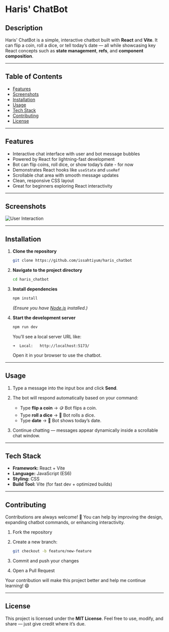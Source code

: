 # Haris' ChatBot

## Description

Haris' ChatBot is a simple, interactive chatbot built with **React** and **Vite**. It can flip a coin, roll a dice, or tell today’s date — all while showcasing key React concepts such as **state management**, **refs**, and **component composition**.

---

## Table of Contents

- [Features](#features)
- [Screenshots](#screenshots)
- [Installation](#installation)
- [Usage](#usage)
- [Tech Stack](#tech-stack)
- [Contributing](#contributing)
- [License](#license)

---

## Features

- Interactive chat interface with user and bot message bubbles
- Powered by React for lightning-fast development
- Bot can flip coins, roll dice, or show today’s date - for now
- Demonstrates React hooks like `useState` and `useRef`
- Scrollable chat area with smooth message updates
- Clean, responsive CSS layout
- Great for beginners exploring React interactivity

---

## Screenshots

![User Interaction](https://raw.githubusercontent.com/issahtiyum/haris_chatbot/refs/heads/main/public/app-screenshots/Screenshot%202025-10-07%20at%209.52.20%E2%80%AFPM.png "User Interaction")

---

## Installation

1. **Clone the repository**

   ```bash
   git clone https://github.com/issahtiyum/haris_chatbot
   ```

2. **Navigate to the project directory**

   ```bash
   cd haris_chatbot
   ```

3. **Install dependencies**

   ```bash
   npm install
   ```

   _(Ensure you have [Node.js](https://nodejs.org/) installed.)_

4. **Start the development server**

   ```bash
   npm run dev
   ```

   You’ll see a local server URL like:

   ```
   ➜  Local:   http://localhost:5173/
   ```

   Open it in your browser to use the chatbot.

---

## Usage

1. Type a message into the input box and click **Send**.
2. The bot will respond automatically based on your command:

   - Type **flip a coin** → 🪙 Bot flips a coin.
   - Type **roll a dice** → 🎲 Bot rolls a dice.
   - Type **date** → 📅 Bot shows today’s date.

3. Continue chatting — messages appear dynamically inside a scrollable chat window.

---

## Tech Stack

- **Framework:** React + Vite
- **Language:** JavaScript (ES6)
- **Styling:** CSS
- **Build Tool:** Vite (for fast dev + optimized builds)

---

## Contributing

Contributions are always welcome! 🎉
You can help by improving the design, expanding chatbot commands, or enhancing interactivity.

1. Fork the repository
2. Create a new branch:

   ```bash
   git checkout -b feature/new-feature
   ```

3. Commit and push your changes
4. Open a Pull Request

Your contribution will make this project better and help me continue learning! 😄

---

## License

This project is licensed under the **MIT License**.
Feel free to use, modify, and share — just give credit where it’s due.
